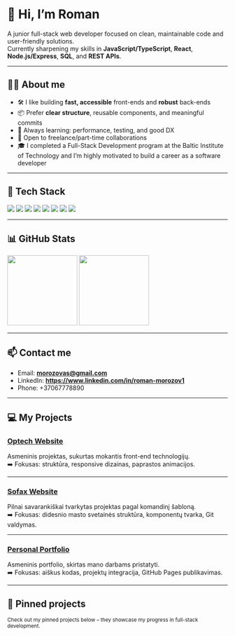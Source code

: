 <h1 align="left">👋 Hi, I’m Roman</h1>

A junior full-stack web developer focused on clean, maintainable code and user-friendly solutions.  
Currently sharpening my skills in **JavaScript/TypeScript**, **React**, **Node.js/Express**, **SQL**, and **REST APIs**.

---

## 🧑‍💻 About me
- 🛠️ I like building **fast, accessible** front-ends and **robust** back-ends  
- 📦 Prefer **clear structure**, reusable components, and meaningful commits  
- 🚀 Always learning: performance, testing, and good DX  
- 🤝 Open to freelance/part-time collaborations  
- 🎓 I completed a Full-Stack Development program at the Baltic Institute of Technology and I’m highly motivated to build a career as a software developer


---

## 🔧 Tech Stack
<p>
  <img src="https://img.shields.io/badge/JavaScript-323330?style=for-the-badge&logo=javascript&logoColor=F7DF1E" />
  <img src="https://img.shields.io/badge/HTML5-E34F26?style=for-the-badge&logo=html5&logoColor=white" />
  <img src="https://img.shields.io/badge/CSS3-1572B6?style=for-the-badge&logo=css3&logoColor=white" />
  <img src="https://img.shields.io/badge/React-20232a?style=for-the-badge&logo=react&logoColor=61DAFB" />
  <img src="https://img.shields.io/badge/Node.js-43853D?style=for-the-badge&logo=node.js&logoColor=white" />
  <img src="https://img.shields.io/badge/Express.js-000000?style=for-the-badge&logo=express&logoColor=white" />
  <img src="https://img.shields.io/badge/SQL-025E8C?style=for-the-badge&logo=postgresql&logoColor=white" />
  <img src="https://img.shields.io/badge/Git-F05032?style=for-the-badge&logo=git&logoColor=white" />
</p>

---

## 📊 GitHub Stats
<p>
  <img height="160" src="https://github-readme-stats.vercel.app/api?username=romasmv&show_icons=true&bg_color=f5f5f5&title_color=333333&text_color=444444&icon_color=4c71f2&hide_title=true" />
  <img height="160" src="https://github-readme-stats.vercel.app/api/top-langs/?username=romasmv&layout=compact&bg_color=f5f5f5&title_color=333333&text_color=444444&icon_color=4c71f2&langs_count=8" />
</p>


---

## 📫 Contact me
- Email: **morozovas@gmail.com**  
- LinkedIn: **https://www.linkedin.com/in/roman-morozov1**  
- Phone: +37067778890  

---

## 💻 My Projects

### [Optech Website](https://romasmv.github.io/55-grupe-optech/)
Asmeninis projektas, sukurtas mokantis front-end technologijų.  
➡️ Fokusas: struktūra, responsive dizainas, paprastos animacijos.

---

### [Sofax Website](https://romasmv.github.io/55-grupe-sofax/)
Pilnai savarankiškai tvarkytas projektas pagal komandinį šabloną.  
➡️ Fokusas: didesnio masto svetainės struktūra, komponentų tvarka, Git valdymas.

---

### [Personal Portfolio](https://romasmv.github.io/55-grupe-personal/)
Asmeninis portfolio, skirtas mano darbams pristatyti.  
➡️ Fokusas: aiškus kodas, projektų integracija, GitHub Pages publikavimas.

---

## 🔗 Pinned projects
<sub>Check out my pinned projects below – they showcase my progress in full-stack development.</sub>

